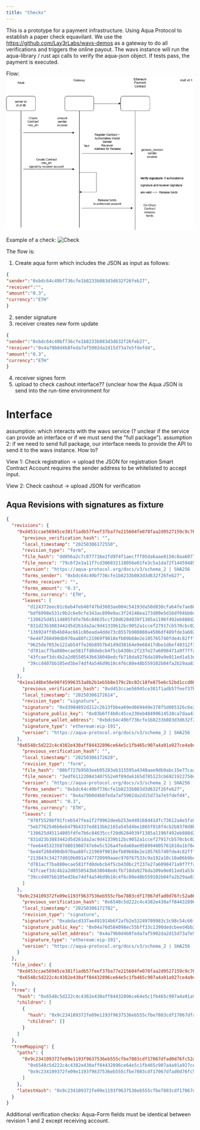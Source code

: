 ```yaml
---
title: "Checks"
---
```


This is a prototype for a payment infrastructure. Using Aqua Protocol to establish a paper check equavilant.
We use the https://github.com/Lay3rLabs/wavs-demos as a gateway to do all verifications and triggers the online payout.
The wavs instance will run the aqua-library / rust api calls to verify the aqua-json object.
If tests pass, the payment is executed.

Flow:
![Escrow Gateway Aqua](/docs_pics/Escrow_Gateway_Aqua.png)

Example of a check:
![Check](https://mycurrencyexchange.com/wp-content/uploads/2020/06/parts-of-a-check-1024x516.jpg)


The flow is:
1) Create aqua form which includes the JSON as input as follows:
```json
{
"sender":"0xbdc64c49bf736cfe1b8233b083d3d632f26feb27",
"receiver":"",
"amount":"0.3",
"currency":"ETH"
}
```
2) sender signature
3) receiver creates new form update
```json
{
"sender":"0xbdc64c49bf736cfe1b8233b083d3d632f26feb27",
"receiver":"0x4a79b0d4b8feda7af5902da2d15d73a7e5fdefd4",
"amount":"0.3",
"currency":"ETH"
}
```
4) receiver signes form
5) upload to check cashout interface?? (unclear how the Aqua JSON is send into the run-time environment for  


# Interface 
assumption: which interacts with the wavs service (? unclear if the service can provide an interface or if we must send the "full package").
assumption 2: if we need to send full package, our interface needs to provide the API to send it to the wavs instance. How to?

View 1:
Check registration
-> upload the JSON for registration
Smart Contract Account requires the sender address to be whitelisted to accept input.

View 2: 
Check cashout
-> upload JSON for verification

## Aqua Revisions with signatures as fixture

```json
{
  "revisions": {
    "0xd453ccae56945ce381f1adb57feef37ba77e215604fe078faa2d9527159c9c76": {
      "previous_verification_hash": "",
      "local_timestamp": "20250306172550",
      "revision_type": "form",
      "file_hash": "dd056a2c7c877716e2fd9f4f1aecfff05da6aae0158c0aa60775afa88cc1daf3",
      "file_nonce": "79c6f2e3a11f7cd306032118056e01fe3c5a1da72f14459485ac9341ff49bc2f",
      "version": "https://aqua-protocol.org/docs/v3/schema_2 | SHA256 | Method: tree",
      "forms_sender": "0xbdc64c49bf736cfe1b8233b083d3d632f26feb27",
      "forms_receiver": "",
      "forms_amount": "0.3",
      "forms_currency": "ETH",
      "leaves": [
        "d124372eec01c6eb4feb48f47bd3603ae004c54193da50d830cfa64fe7ae80f3",
        "bdf6998e531c9b2c6e9cfe343ac899e9ac3f24148ea173d09e5d16df04bb0c03",
        "130625d45114805fdfe7b6c84635ccf20d6284039f1385a1196f492eb888d26b",
        "831d23b3883442d5d261da2ac9d41339b12bc9052a1ccef27917cb570cbc0232",
        "136924ff8b4b84ac661c86eada4dde73c8557b908088a4506df409fde3a6020d",
        "6e44f260490db970aa88fc21969f9018efb09b68e2e105765740fde4c82fff8e",
        "9625de7853e122ab54ffe26b8957b41d9d38164e9e68417dbe1d6ef49312f33e",
        "d781acf7ba880ecae581ffd8debcb4f5cb430bc2f237e27a6098471a9f7ffa60",
        "43fcaef3dc4b2a2d0550543b638048edcfb710da9276da109a9e011ed1a53ed1",
        "39ccd407bb105ed3be74df4a546d9b10c4f6c80e48b559102b04fa2b29aa83b4"
      ]
    },
    "0x1ea148be50e98f45996353a8b2b1eb5b8e379c2bc02c18fe875e6c52bd1ccd08": {
      "previous_verification_hash": "0xd453ccae56945ce381f1adb57feef37ba77e215604fe078faa2d9527159c9c76",
      "local_timestamp": "20250306172614",
      "revision_type": "signature",
      "signature": "0xd3984892d212c2613fbbea69ed669449e378f5d085326c6e2770f69e5420408515a1975a9308e058f8d33dee700b8018e372b622e8ea12934ebc0b1c1e9832f21b",
      "signature_public_key": "0x03b6ff4b0c45ce230eb48499614538ca7daa43000395e694ac92eaa1e4b805df8a",
      "signature_wallet_address": "0xbdc64c49bf736cfe1b8233b083d3d632f26feb27",
      "signature_type": "ethereum:eip-191",
      "version": "https://aqua-protocol.org/docs/v3/schema_2 | SHA256 | Method: scalar"
    },
    "0x6548c5d222c4c4382e430aff84432896ce64e5c1fb465c907a4a91a927ce4a9c": {
      "previous_verification_hash": "",
      "local_timestamp": "20250306172628",
      "revision_type": "form",
      "file_hash": "00bf727b9503eeb95283eb315595a4340aae9db9abc15e77caab0a27ebb62f93",
      "file_nonce": "3edf611220843407552e0f89da6165d785123cb6921922750d8a43f27f56ff4a",
      "version": "https://aqua-protocol.org/docs/v3/schema_2 | SHA256 | Method: tree",
      "forms_sender": "0xbdc64c49bf736cfe1b8233b083d3d632f26feb27",
      "forms_receiver": "0x4a79b0d4b8feda7af5902da2d15d73a7e5fdefd4",
      "forms_amount": "0.3",
      "forms_currency": "ETH",
      "leaves": [
        "970f5529bf91fceb547fea1f2f9962deeb253ed49168d41dfc73612a4e5fa9e6",
        "5eb7762546b6eb479b4337ed813bb2165a545d4be1865f018f4cb2b8370d8b34",
        "130625d45114805fdfe7b6c84635ccf20d6284039f1385a1196f492eb888d26b",
        "831d23b3883442d5d261da2ac9d41339b12bc9052a1ccef27917cb570cbc0232",
        "fee6445323587d801908747e6e5c526a4feda60ae958994805761810a1b76eba",
        "6e44f260490db970aa88fc21969f9018efb09b68e2e105765740fde4c82fff8e",
        "213843c34277d010b091a747720999aaec970767533c9a192a10c10a06b9bc41",
        "d781acf7ba880ecae581ffd8debcb4f5cb430bc2f237e27a6098471a9f7ffa60",
        "43fcaef3dc4b2a2d0550543b638048edcfb710da9276da109a9e011ed1a53ed1",
        "39ccd407bb105ed3be74df4a546d9b10c4f6c80e48b559102b04fa2b29aa83b4"
      ]
    },
    "0x9c234109372fe09e1193f9637536eb555cfbe7803cdf17067dfad0d76fc52a86": {
      "previous_verification_hash": "0x6548c5d222c4c4382e430aff84432896ce64e5c1fb465c907a4a91a927ce4a9c",
      "local_timestamp": "20250306172702",
      "revision_type": "signature",
      "signature": "0xabdacd337ae491914b6f2afb2e53249709983c3c98c54c66fcf07fed186a5fb751a6b29e1444bec134695ee01da8fc12b56d71b89df7801c49ce67f2068cc30d1b",
      "signature_public_key": "0x04a76d584098ec55bff33c1390dedcbeed4bb2204f7eafcccefd70635e70fa09719446f47d0db1ec1b027803b1040d9e000cf08d81b5026be09c134851b26d7c75",
      "signature_wallet_address": "0x4a79b0d4b8feda7af5902da2d15d73a7e5fdefd4",
      "signature_type": "ethereum:eip-191",
      "version": "https://aqua-protocol.org/docs/v3/schema_2 | SHA256 | Method: scalar"
    }
  },
  "file_index": {
    "0xd453ccae56945ce381f1adb57feef37ba77e215604fe078faa2d9527159c9c76": "check.json",
    "0x6548c5d222c4c4382e430aff84432896ce64e5c1fb465c907a4a91a927ce4a9c": "check_chash_out.json"
  },
  "tree": {
    "hash": "0x6548c5d222c4c4382e430aff84432896ce64e5c1fb465c907a4a91a927ce4a9c",
    "children": [
      {
        "hash": "0x9c234109372fe09e1193f9637536eb555cfbe7803cdf17067dfad0d76fc52a86",
        "children": []
      }
    ]
  },
  "treeMapping": {
    "paths": {
      "0x9c234109372fe09e1193f9637536eb555cfbe7803cdf17067dfad0d76fc52a86": [
        "0x6548c5d222c4c4382e430aff84432896ce64e5c1fb465c907a4a91a927ce4a9c",
        "0x9c234109372fe09e1193f9637536eb555cfbe7803cdf17067dfad0d76fc52a86"
      ]
    },
    "latestHash": "0x9c234109372fe09e1193f9637536eb555cfbe7803cdf17067dfad0d76fc52a86"
  }
}
``` 

Additional verification checks:
Aqua-Form fields must be identical between revision 1 and 2 except receiving account.
